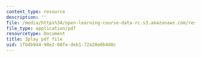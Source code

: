 ```yaml
---
content_type: resource
description: ''
file: /media/https%3A/open-learning-course-data-rc.s3.amazonaws.com/res-9-003-brains-minds-and-machines-summer-course-summer-2015/1fb4b94498e208fedeb172a20e0b4d8c_eKKXJyabCAQ.pdf
file_type: application/pdf
resourcetype: Document
title: 3play pdf file
uid: 1fb4b944-98e2-08fe-deb1-72a20e0b4d8c
---
```

